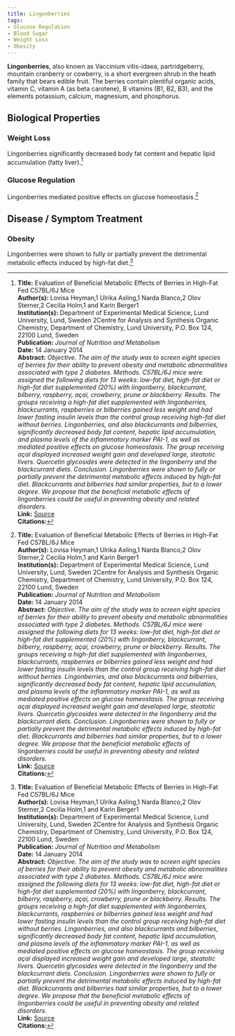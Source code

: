```yaml
---
title: Lingonberries
tags:
- Glucose Regulation
- Blood Sugar
- Weight Loss
- Obesity
---
```

**Lingonberries**, also known as Vaccinium vitis-idaea, partridgeberry, mountain cranberry or cowberry, is a short evergreen shrub in the heath family that bears edible fruit.  The berries contain plentiful organic acids, vitamin C, vitamin A (as beta carotene), B vitamins (B1, B2, B3), and the elements potassium, calcium, magnesium, and phosphorus.

## Biological Properties

### Weight Loss

Lingonberries significantly decreased body fat content and hepatic lipid accumulation (fatty liver).[^1]

### Glucose Regulation

Lingonberries mediated positive effects on glucose homeostasis.[^1]

## Disease / Symptom Treatment

### Obesity

Lingonberries were shown to fully or partially prevent the detrimental metabolic effects induced by high-fat diet.[^1]

[^1]: **Title:** Evaluation of Beneficial Metabolic Effects of Berries in High-Fat Fed C57BL/6J Mice<br>**Author(s):** Lovisa Heyman,1 Ulrika Axling,1 Narda Blanco,2 Olov Sterner,2 Cecilia Holm,1 and Karin Berger1<br>**Institution(s):** Department of Experimental Medical Science, Lund University, Lund, Sweden
2Centre for Analysis and Synthesis Organic Chemistry, Department of Chemistry, Lund University, P.O. Box 124, 22100 Lund, Sweden<br>**Publication:** <i>Journal of Nutrition and Metabolism</i><br>**Date:** 14 January 2014<br>**Abstract:** <i>Objective. The aim of the study was to screen eight species of berries for their ability to prevent obesity and metabolic abnormalities associated with type 2 diabetes. Methods. C57BL/6J mice were assigned the following diets for 13 weeks: low-fat diet, high-fat diet or high-fat diet supplemented (20%) with lingonberry, blackcurrant, bilberry, raspberry, açai, crowberry, prune or blackberry. Results. The groups receiving a high-fat diet supplemented with lingonberries, blackcurrants, raspberries or bilberries gained less weight and had lower fasting insulin levels than the control group receiving high-fat diet without berries. Lingonberries, and also blackcurrants and bilberries, significantly decreased body fat content, hepatic lipid accumulation, and plasma levels of the inflammatory marker PAI-1, as well as mediated positive effects on glucose homeostasis. The group receiving açai displayed increased weight gain and developed large, steatotic livers. Quercetin glycosides were detected in the lingonberry and the blackcurrant diets. Conclusion. Lingonberries were shown to fully or partially prevent the detrimental metabolic effects induced by high-fat diet. Blackcurrants and bilberries had similar properties, but to a lower degree. We propose that the beneficial metabolic effects of lingonberries could be useful in preventing obesity and related disorders.</i><br>**Link:** [Source](http://dx.doi.org/10.1155/2014/403041)<br>**Citations:**   